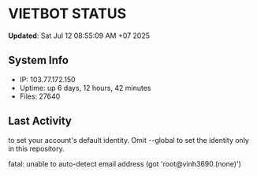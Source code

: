 # VIETBOT STATUS
**Updated**: Sat Jul 12 08:55:09 AM +07 2025

## System Info
- IP: 103.77.172.150
- Uptime: up 6 days, 12 hours, 42 minutes
- Files: 27640

## Last Activity

to set your account's default identity.
Omit --global to set the identity only in this repository.

fatal: unable to auto-detect email address (got 'root@vinh3690.(none)')
